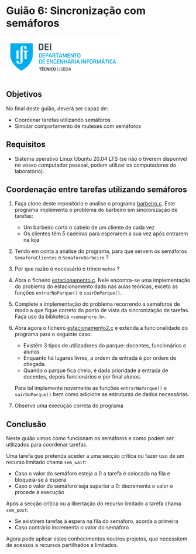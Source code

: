 # Guião 6: Sincronização com semáforos

![IST](img/IST_DEI.png)  

## Objetivos

No final deste guião, deverá ser capaz de:

- Coordenar tarefas utilizando semáforos
- Simular comportamento de mutexes com semáforos

## Requisitos

- Sistema operativo Linux Ubuntu 20.04 LTS (se não o tiverem disponível no vosso computador pessoal, podem utilizar os computadores do laboratório).

## Coordenação entre tarefas utilizando semáforos
 1. Faça clone deste reposítório e analise o programa [barbeiro.c](barbeiro.c).
 Este programa implementa o problema do barbeiro em sincronização de tarefas:
    - Um barbeiro corta o cabelo de um cliente de cada vez
    - Os clientes têm 5 cadeiras para esperarem a sua vez após entrarem na loja

2. Tendo em conta a análise do programa, para que servem os semáforos `SemaforoClientes` e `SemaforoBarbeiro` ?

3. Por que razão é necessário o trinco `mutex` ?

4. Abra o ficheiro [estacionamento.c](estacionamento.c). Nele encontra-se uma implementação do problema do estacionamento dado nas aulas teóricas, exceto as funções `entrarNoParque()` e `sairDoParque()`.

5. Complete a implementação do problema recorrendo a semáforos de modo a que fique correto do ponto de vista da sincronização de tarefas. Faça uso da biblioteca `<semaphore.h>`.

6. Abra agora o ficheiro [estacionamento2.c](estacionamento2.c) e extenda a funcionalidade do programa para o seguinte caso:
    - Existêm 3 tipos de utilizadores do parque: docentes, funcionários e alunos
    - Enquanto há lugares livres, a ordem de entrada é por ordem de chegada.
    - Quando o parque fica cheio, é dada prioridade à entrada de docentes, depois funcionários e por final alunos.

    Para tal implemente novamente as funções `entrarNoParque()` e `sairDoParque()` bem como adicione as estruturas de dados necessárias.

7. Observe uma execução correta do programa


## Conclusão

Neste guião vimos como funcionam os semáforos e como podem ser utilizados para coordenar tarefas.

Uma tarefa que pretenda aceder a uma secção crítica ou fazer uso de um recurso limitado chama `sem_wait`:
- Caso o valor do semáforo esteja a 0 a tarefa é colocada na fila e bloqueia-se à espera 
- Caso o valor do semáforo seja superior a 0: decrementa o valor e procede a execução

Após a secção crítica ou a libertação do recurso limitado a tarefa chama `sem_post`:
- Se existirem tarefas à espera na fila do semáforo, acorda a primeira
- Caso contrário incrementa o valor do semáforo

Agora pode aplicar estes conhecimentos noutros projetos, que necessitem de acessos a recursos partilhados e limitados.

